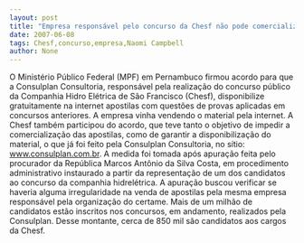 ```yaml
---
layout: post
title: "Empresa responsável pelo concurso da Chesf não pode comercializar apostilas "
date: 2007-06-08
tags: Chesf,concurso,empresa,Naomi Campbell
author: None
---
```

O Minist&eacute;rio P&uacute;blico Federal (MPF) em Pernambuco firmou acordo para que a Consulplan Consultoria, respons&aacute;vel pela realiza&ccedil;&atilde;o do concurso p&uacute;blico da Companhia Hidro El&eacute;trica de S&atilde;o Francisco (Chesf), disponibilize gratuitamente na internet apostilas com quest&otilde;es de provas aplicadas em concursos anteriores.
A empresa vinha vendendo o material pela internet.
A Chesf tamb&eacute;m participou do acordo, que teve tanto o objetivo de impedir a comercializa&ccedil;&atilde;o das apostilas, como de garantir a disponibiliza&ccedil;&atilde;o do material, o que j&aacute; foi feito pela Consulplan Consultoria, no s&iacute;tio: www.consulplan.com.br.
A medida foi tomada ap&oacute;s apura&ccedil;&atilde;o feita pelo procurador da Rep&uacute;blica Marcos Ant&ocirc;nio da Silva Costa, em procedimento administrativo instaurado a partir da representa&ccedil;&atilde;o de um dos candidatos ao concurso da companhia hidrel&eacute;trica. 
A apura&ccedil;&atilde;o buscou verificar se haveria alguma irregularidade na venda de apostilas pela mesma empresa respons&aacute;vel pela organiza&ccedil;&atilde;o do certame. Mais de um milh&atilde;o de candidatos est&atilde;o inscritos nos concursos, em andamento, realizados pela Consulplan. Desse montante, cerca de 850 mil s&atilde;o candidatos aos cargos da Chesf.
 